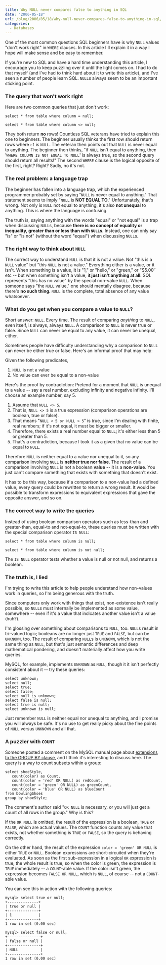 ```yaml
---
title: Why NULL never compares false to anything in SQL
date: "2006-05-18"
url: /blog/2006/05/18/why-null-never-compares-false-to-anything-in-sql/
categories:
  - Databases
---
```

One of the most common questions SQL beginners have is why `NULL` values "don't work right" in `WHERE` clauses. In this article I'll explain it in a way I hope will make sense and be easy to remember.

If you're new to SQL and have a hard time understanding this article, I encourage you to keep puzzling over it until the light comes on. I had to do that myself (and I've had to think hard about it to write this article), and I've seen a number of people learn SQL. `NULL`s always seem to be an important sticking point.

### The query that won't work right

Here are two common queries that just don't work:

```
select * from table where column = null;

select * from table where column <> null;
```

They both return **no** rows! Countless SQL veterans have tried to explain this one to beginners. The beginner usually thinks the first row should return rows where `c1` is `NULL`. The veteran then points out that `NULL` is never equal to anything. The beginner then thinks, "if `NULL` isn't equal to anything, then '`WHERE COLUMN IS NOT EQUAL TO NULL`' is always true, so the second query should return all results!" The second `WHERE` clause is the logical opposite of the first, right? Right? Sadly, no it's not.

### The real problem: a language trap

The beginner has fallen into a language trap, which the experienced programmer probably set by saying "`NULL` is never equal to anything." That statement seems to imply "`NULL` is **NOT EQUAL TO**." Unfortunately, that's wrong. Not only is `NULL` not equal to anything, it's also **not unequal** to anything. This is where the language is confusing.

The truth is, saying anything with the words "equal" or "not equal" is a trap when discussing `NULL`s, because **there is no concept of equality or inequality, greater than or less than with `NULL`s**. Instead, one can only say "is" or "is not" (without the word "equal") when discussing `NULL`s.

### The right way to think about `NULL`

The correct way to understand `NULL` is that it is not a value. Not "this is a `NULL` value" but "this `NULL` is not a value." Everything either is a value, or it isn't. When something is a value, it is "1," or "hello," or "green," or "$5.00&#8243; etc -- but when something isn't a value, **it just isn't anything at all**. SQL represents "this has no value" by the special non-value `NULL`. When someone says "the `NULL` value," one should mentally disagree, because there's **no such thing**. `NULL` is the complete, total absence of any value whatsoever.

### What do you get when you compare a value to `NULL`?

Short answer: `NULL`. Every time. The result of comparing *anything* to `NULL`, even itself, is always, always `NULL`. A comparison to `NULL` is never true or false. Since `NULL` can never be equal to any value, it can never be unequal, either.

Sometimes people have difficulty understanding why a comparison to `NULL` can never be either true or false. Here's an informal proof that may help:

Given the following predicates,

1.  `NULL` is not a value
2.  No value can ever be equal to a non-value

Here's the proof by contradiction: Pretend for a moment that `NULL` is unequal to a value -- say a real number, excluding infinity and negative infinity. I'll choose an example number, say 5.

1.  Assume that `NULL <> 5`.
2.  That is, `NULL <> 5` is a true expression (comparison operations are boolean, true or false).
3.  That means "`NULL < 5 or NULL > 5`" is true, since I'm dealing with finite, real numbers; if it's not equal, it must be bigger or smaller.
4.  Therefore, there exists a real number equal to `NULL`; it's either less than 5 or greater than 5.
5.  That's a contradiction, because I took it as a given that no value can be equal to `NULL`.

Therefore `NULL` is neither equal to a value nor unequal to it, so any comparison involving `NULL` is **neither true nor false**. The result of a comparison involving `NULL` is not a boolean **value** -- it is a **non-value**. You just can't compare something that exists with something that doesn't exist.

It has to be this way, because if a comparison to a non-value had a defined value, every query could be rewritten to return a wrong result. It would be possible to transform expressions to equivalent expressions that gave the opposite answer, and so on.

### The correct way to write the queries

Instead of using boolean comparison operators such as less-than and greater-than, equal-to and not-equal-to, these queries must be written with the special comparison operator `IS NULL`:

```
select * from table where column is null;

select * from table where column is not null;
```

The `IS NULL` operator tests whether a value is null or not null, and returns a boolean.

### The truth is, I lied

I'm trying to write this article to help people understand how non-values work in queries, so I'm being generous with the truth.

Since computers only work with things that exist, non-existence isn't really possible, so `NULL`s must internally be implemented as some value, somewhere -- even if it's a value that indicates another value isn't a value (huh?).

I'm glossing over something about comparisons to `NULL`, too. `NULL`s result in tri-valued logic; booleans are no longer just `TRUE` and `FALSE`, but can be `UNKNOWN`, too. The result of comparing `NULL`s is `UNKNOWN`, which is not the same thing as `NULL`, but that's just semantic differences and deep mathematical pondering, and doesn't materially affect how you write queries.

MySQL, for example, implements `UNKNOWN` as `NULL`, though it it isn't perfectly consistent about it -- try these queries:

```
select unknown;
select null;
select true;
select false;
select null is unknown;
select false is null;
select true is null;
select unknown is null;
```

Just remember `NULL` is neither equal nor unequal to anything, and I promise you will always be safe. It's no use to get really picky about the fine points of `NULL` versus `UNKNOWN` and all that.

### A puzzler with `COUNT`

Someone posted a comment on the MySQL manual page about [extensions to the GROUP BY clause](http://dev.mysql.com/doc/refman/5.0/en/group-by-hidden-fields.html), and I think it's interesting to discuss here. The query is a way to count subsets within a group:

```
select shoeStyle,
   count(color) as Count,
   count(color = 'red' OR NULL) as redCount,
   count(color = 'green' OR NULL) as greenCount,
   count(color = 'blue' OR NULL) as blueCount
from bowlingShoes
group by shoeStyle;
```

The comment's author said "`OR NULL` is necessary, or you will just get a count of all rows in the group." Why is this?

If the `OR NULL` is omitted, the result of the expression is a boolean, `TRUE` or `FALSE`, which are actual values. The `COUNT` function counts any value that exists, not whether something is `TRUE` or `FALSE`, so the query is behaving correctly.

On the other hand, the result of the expression `color = 'green' OR NULL` is either `TRUE` or `NULL`. Boolean expressions are short-circuited when they're evaluated. As soon as the first sub-expression in a logical `OR` expression is true, the whole result is true, so when the color is green, the expression is `TRUE` immediately -- a `COUNT`-able value. If the color isn't green, the expression becomes `FALSE OR NULL`, which is `NULL`, of course -- not a `COUNT`-able value.

You can see this in action with the following queries:

```
mysql> select true or null;
+--------------+
| true or null |
+--------------+
| 1            |
+--------------+
1 row in set (0.00 sec)

mysql> select false or null;
+---------------+
| false or null |
+---------------+
| NULL          |
+---------------+
1 row in set (0.00 sec)
```


